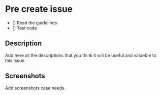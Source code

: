 # Pre create issue

- [] Read the guidelines
- [] Test code

## Description

Add here all the descriptions that you think it will be useful and valueble to this issue.

## Screenshots

Add screenshots case needs.